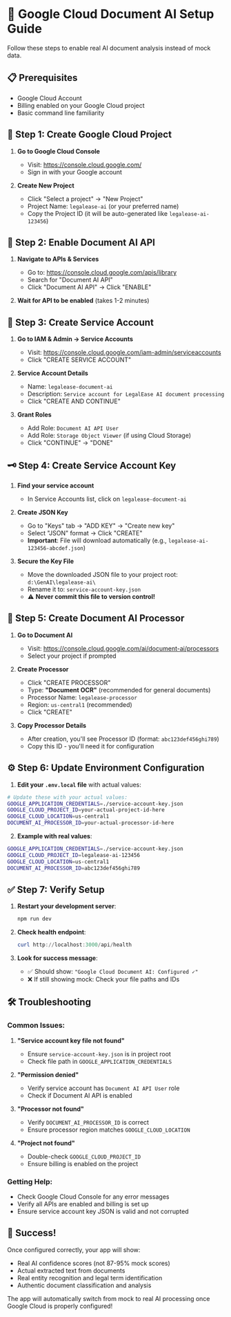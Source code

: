 # 🚀 Google Cloud Document AI Setup Guide

Follow these steps to enable real AI document analysis instead of mock data.

## 📋 Prerequisites
- Google Cloud Account
- Billing enabled on your Google Cloud project
- Basic command line familiarity

## 🔧 Step 1: Create Google Cloud Project

1. **Go to Google Cloud Console**
   - Visit: https://console.cloud.google.com/
   - Sign in with your Google account

2. **Create New Project**
   - Click "Select a project" → "New Project"
   - Project Name: `legalease-ai` (or your preferred name)
   - Copy the Project ID (it will be auto-generated like `legalease-ai-123456`)

## 📄 Step 2: Enable Document AI API

1. **Navigate to APIs & Services**
   - Go to: https://console.cloud.google.com/apis/library
   - Search for "Document AI API"
   - Click "Document AI API" → Click "ENABLE"

2. **Wait for API to be enabled** (takes 1-2 minutes)

## 🔑 Step 3: Create Service Account

1. **Go to IAM & Admin → Service Accounts**
   - Visit: https://console.cloud.google.com/iam-admin/serviceaccounts
   - Click "CREATE SERVICE ACCOUNT"

2. **Service Account Details**
   - Name: `legalease-document-ai`
   - Description: `Service account for LegalEase AI document processing`
   - Click "CREATE AND CONTINUE"

3. **Grant Roles**
   - Add Role: `Document AI API User`
   - Add Role: `Storage Object Viewer` (if using Cloud Storage)
   - Click "CONTINUE" → "DONE"

## 🗝️ Step 4: Create Service Account Key

1. **Find your service account**
   - In Service Accounts list, click on `legalease-document-ai`

2. **Create JSON Key**
   - Go to "Keys" tab → "ADD KEY" → "Create new key"
   - Select "JSON" format → Click "CREATE"
   - **Important**: File will download automatically (e.g., `legalease-ai-123456-abcdef.json`)

3. **Secure the Key File**
   - Move the downloaded JSON file to your project root: `d:\GenAI\legalease-ai\`
   - Rename it to: `service-account-key.json`
   - ⚠️ **Never commit this file to version control!**

## 🔧 Step 5: Create Document AI Processor

1. **Go to Document AI**
   - Visit: https://console.cloud.google.com/ai/document-ai/processors
   - Select your project if prompted

2. **Create Processor**
   - Click "CREATE PROCESSOR"
   - Type: **"Document OCR"** (recommended for general documents)
   - Processor Name: `legalease-processor`
   - Region: `us-central1` (recommended)
   - Click "CREATE"

3. **Copy Processor Details**
   - After creation, you'll see Processor ID (format: `abc123def456ghi789`)
   - Copy this ID - you'll need it for configuration

## ⚙️ Step 6: Update Environment Configuration

1. **Edit your `.env.local` file** with actual values:

```bash
# Update these with your actual values:
GOOGLE_APPLICATION_CREDENTIALS=./service-account-key.json
GOOGLE_CLOUD_PROJECT_ID=your-actual-project-id-here
GOOGLE_CLOUD_LOCATION=us-central1
DOCUMENT_AI_PROCESSOR_ID=your-actual-processor-id-here
```

2. **Example with real values**:
```bash
GOOGLE_APPLICATION_CREDENTIALS=./service-account-key.json
GOOGLE_CLOUD_PROJECT_ID=legalease-ai-123456
GOOGLE_CLOUD_LOCATION=us-central1
DOCUMENT_AI_PROCESSOR_ID=abc123def456ghi789
```

## ✅ Step 7: Verify Setup

1. **Restart your development server**:
   ```powershell
   npm run dev
   ```

2. **Check health endpoint**:
   ```powershell
   curl http://localhost:3000/api/health
   ```

3. **Look for success message**:
   - ✅ Should show: `"Google Cloud Document AI: Configured ✓"`
   - ❌ If still showing mock: Check your file paths and IDs

## 🛠️ Troubleshooting

### Common Issues:

1. **"Service account key file not found"**
   - Ensure `service-account-key.json` is in project root
   - Check file path in `GOOGLE_APPLICATION_CREDENTIALS`

2. **"Permission denied"**
   - Verify service account has `Document AI API User` role
   - Check if Document AI API is enabled

3. **"Processor not found"**
   - Verify `DOCUMENT_AI_PROCESSOR_ID` is correct
   - Ensure processor region matches `GOOGLE_CLOUD_LOCATION`

4. **"Project not found"**
   - Double-check `GOOGLE_CLOUD_PROJECT_ID` 
   - Ensure billing is enabled on the project

### Getting Help:
- Check Google Cloud Console for any error messages
- Verify all APIs are enabled and billing is set up
- Ensure service account key JSON is valid and not corrupted

## 🎉 Success!
Once configured correctly, your app will show:
- Real AI confidence scores (not 87-95% mock scores)
- Actual extracted text from documents
- Real entity recognition and legal term identification
- Authentic document classification and analysis

The app will automatically switch from mock to real AI processing once Google Cloud is properly configured!